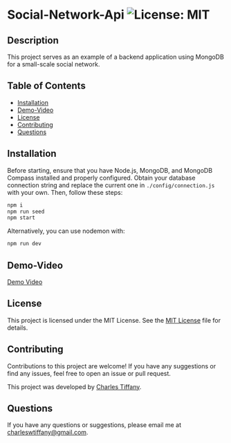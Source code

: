 # Social-Network-Api  ![License: MIT](https://img.shields.io/badge/License-MIT-yellow.svg)

## Description

This project serves as an example of a backend application using MongoDB for a small-scale social network.

## Table of Contents

- [Installation](#installation)
- [Demo-Video](#demo-video)
- [License](#license)
- [Contributing](#contributing)
- [Questions](#questions)

## Installation

Before starting, ensure that you have Node.js, MongoDB, and MongoDB Compass installed and properly configured. Obtain your database connection string and replace the current one in `./config/connection.js` with your own. Then, follow these steps:
```bash
npm i
npm run seed
npm start
```
Alternatively, you can use nodemon with:
```bash
npm run dev
```

## Demo-Video

[Demo Video](https://drive.google.com/file/d/1w3MnbFxyS50vvpCczXpj54_SKutWP4Nl/view/)


## License

This project is licensed under the MIT License. See the [MIT License](https://github.com/charleswt/Employee-Tracker/blob/main/LICENSE) file for details.

## Contributing

Contributions to this project are welcome! If you have any suggestions or find any issues, feel free to open an issue or pull request.

This project was developed by [Charles Tiffany](https://github.com/charleswt/).

## Questions

If you have any questions or suggestions, please email me at charleswtiffany@gmail.com.
